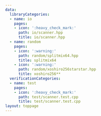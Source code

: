 ```yaml
---
data:
  libraryCategories:
  - name: io
    pages:
    - icon: ':heavy_check_mark:'
      path: io/scanner.hpp
      title: io/scanner.hpp
  - name: random
    pages:
    - icon: ':warning:'
      path: random/splitmix64.hpp
      title: splitmix64
    - icon: ':warning:'
      path: random/xoshiro256starstar.hpp
      title: xoshiro256**
  verificationCategories:
  - name: test
    pages:
    - icon: ':heavy_check_mark:'
      path: test/scanner.test.cpp
      title: test/scanner.test.cpp
layout: toppage
---
```

